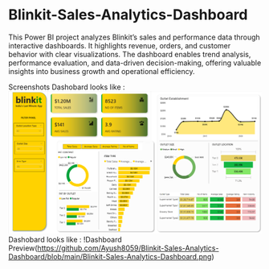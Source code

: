 # Blinkit-Sales-Analytics-Dashboard
This Power BI project analyzes Blinkit’s sales and performance data through interactive dashboards. It highlights revenue, orders, and customer behavior with clear visualizations. The dashboard enables trend analysis, performance evaluation, and data-driven decision-making, offering valuable insights into business growth and operational efficiency.

Screenshots
Dashobard looks like : ![Alt text](https://github.com/Ayush8059/Blinkit-Sales-Analytics-Dashboard/blob/main/Blinkit-Sales-Analytics-Dashboard.png)
Dashobard looks like : !Dashboard Preview(https://github.com/Ayush8059/Blinkit-Sales-Analytics-Dashboard/blob/main/Blinkit-Sales-Analytics-Dashboard.png)
